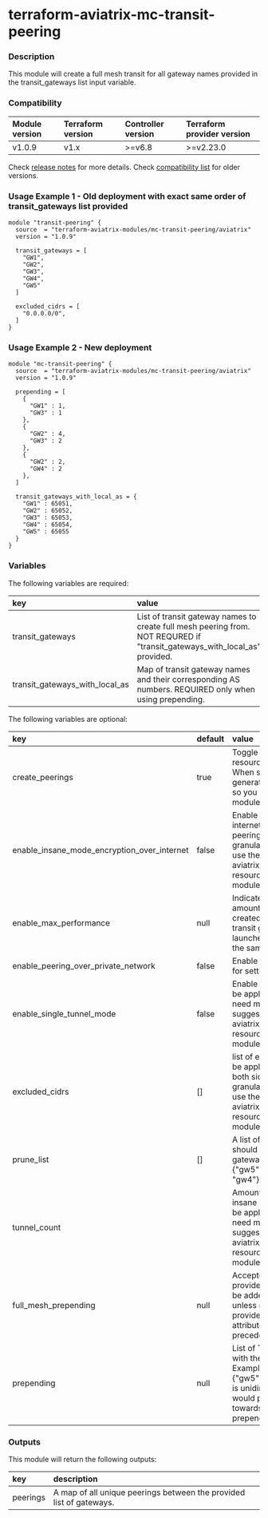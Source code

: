 # terraform-aviatrix-mc-transit-peering

### Description
This module will create a full mesh transit for all gateway names provided in the transit_gateways list input variable.

### Compatibility
Module version | Terraform version | Controller version | Terraform provider version
:--- | :--- | :--- | :---
v1.0.9 | v1.x | >=v6.8 | >=v2.23.0

Check [release notes](https://github.com/terraform-aviatrix-modules/terraform-aviatrix-mc-transit-peering/blob/master/RELEASE_NOTES.md) for more details.
Check [compatibility list](https://github.com/terraform-aviatrix-modules/terraform-aviatrix-mc-transit-peering/blob/master/COMPATIBILITY.md) for older versions.

### Usage Example 1 - Old deployment with exact same order of transit_gateways list provided

```hcl
module "transit-peering" {
  source  = "terraform-aviatrix-modules/mc-transit-peering/aviatrix"
  version = "1.0.9"

  transit_gateways = [
    "GW1",
    "GW2",
    "GW3",
    "GW4",
    "GW5"
  ]

  excluded_cidrs = [
    "0.0.0.0/0",
  ]
}
```

### Usage Example 2 - New deployment

```hcl
module "mc-transit-peering" {
  source  = "terraform-aviatrix-modules/mc-transit-peering/aviatrix"
  version = "1.0.9"

  prepending = [
    {
      "GW1" : 1,
      "GW3" : 1
    },
    {
      "GW2" : 4,
      "GW3" : 2
    },
    {
      "GW2" : 2,
      "GW4" : 2
    },
  ]

  transit_gateways_with_local_as = {
    "GW1" : 65051,
    "GW2" : 65052,
    "GW3" : 65053,
    "GW4" : 65054,
    "GW5" : 65055
  }
}

```


### Variables
The following variables are required:

key | value
:--- | :---
transit_gateways | List of transit gateway names to create full mesh peering from. NOT REQURED if "transit_gateways_with_local_as" provided. 
transit_gateways_with_local_as | Map of transit gateway names and their corresponding AS numbers. REQUIRED only when using prepending.

The following variables are optional:

key | default | value 
:---|:---|:---
create_peerings | true | Toggle for setting peering resource creation on or off. When set to false, it only generates the peerings output so you can use it outside of this module.
enable_insane_mode_encryption_over_internet | false | Enable insane mode over internet. Will be applied to all peerings. If you need more granularity, it is suggested to use the aviatrix_transit_gateway_peering resource directly in stead of this module.
enable_max_performance | null | Indicates whether the maximum amount of HPE tunnels will be created. Only valid when all transit gateways are each launched in Insane Mode and in the same cloud type.
enable_peering_over_private_network | false | Enable to use a private circuit for setting up peering
enable_single_tunnel_mode | false | Enable single tunnel mode. Will be applied to all peerings. If you need more granularity, it is suggested to use the aviatrix_transit_gateway_peering resource directly in stead of this module.
excluded_cidrs | [] | list of excluded cidrs. This will be applied to all peerings on both sides. If you need more granularity, it is suggested to use the aviatrix_transit_gateway_peering resource directly in stead of this module.
prune_list | [] | A list of maps for peerings that should not be created. Expects gateway name. Example: [ {"gw5" : "gw1"}, {"gw3" : "gw4"}, ]
tunnel_count | | Amount of tunnels to build for insane mode over internet. Will be applied to all peerings. If you need more granularity, it is suggested to use the aviatrix_transit_gateway_peering resource directly in stead of this module.
full_mesh_prepending | null | Accepted values: numbers. If provided AS-PATH prepend will be added number of times unless specific prepending is provided in "prepending" attribute which takes precedence. 
prepending | null | List of Transit Gateways pairs with their prepending numbers. Example [{"gw1":1, "gw2":3}, {"gw5":1,"gw4":1}]. Prepending is unidirectional that means gw1 would prepend just once towards gw2 but gw2 would prepend x3 towards gw1. 

### Outputs
This module will return the following outputs:

key | description
:---|:---
peerings | A map of all unique peerings between the provided list of gateways.
